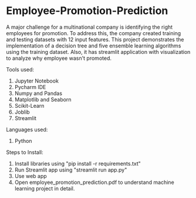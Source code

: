 # Employee-Promotion-Prediction
A major challenge for a multinational company is identifying the right employees for promotion. To address this, the company created training and testing datasets with 12 input features. This project demonstrates the implementation of a decision tree and five ensemble learning algorithms using the training dataset. Also, it has streamlit application with visualization to analyze why employee wasn't promoted.

Tools used:
1. Jupyter Notebook
2. Pycharm IDE
3. Numpy and Pandas
4. Matplotlib and Seaborn
5. Scikit-Learn
6. Joblib
7. Streamlit

Languages used:
1. Python

Steps to Install:
1. Install libraries using "pip install -r requirements.txt"
2. Run Streamlit app using "streamlit run app.py"
3. Use web app
4. Open employee_promotion_prediction.pdf to understand machine learning project in detail.

